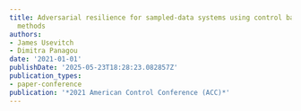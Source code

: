 ```yaml
---
title: Adversarial resilience for sampled-data systems using control barrier function
  methods
authors:
- James Usevitch
- Dimitra Panagou
date: '2021-01-01'
publishDate: '2025-05-23T18:28:23.082857Z'
publication_types:
- paper-conference
publication: '*2021 American Control Conference (ACC)*'
---
```

